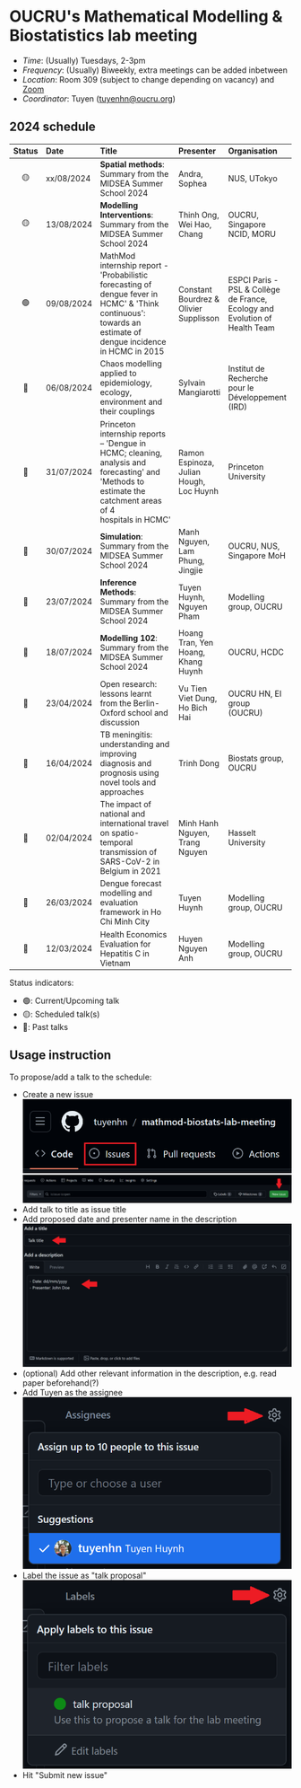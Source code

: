 # OUCRU's Mathematical Modelling & Biostatistics lab meeting

- _Time_: (Usually) Tuesdays, 2-3pm
- _Frequency_: (Usually) Biweekly, extra meetings can be added inbetween
- _Location_: Room 309 (subject to change depending on vacancy) and [Zoom](https://zoom.us/j/97208653692?pwd=UHR3bFhuejZrTERNS0FYUGZ0NkFCdz09)
- _Coordinator_: Tuyen (<tuyenhn@oucru.org>)

## 2024 schedule

| Status | Date       | Title                                                                                                                                                    | Presenter                              | Organisation                | Location |
| :----: | :--------- | :------------------------------------------------------------------------------------------------------------------------------------------------------- | :------------------------------------- | :-------------------------- | :------- |
|   🟡   | xx/08/2024 | **Spatial methods**: Summary from the MIDSEA Summer School 2024                                                                                          | Andra, Sophea                          | NUS, UTokyo                 | R30x     |
|   🟡   | 13/08/2024 | **Modelling Interventions**: Summary from the MIDSEA Summer School 2024                                                                                  | Thinh Ong, Wei Hao, Chang              | OUCRU, Singapore NCID, MORU | R309     |
|   🟢   | 09/08/2024 | MathMod internship report - 'Probabilistic forecasting of dengue fever in HCMC' & 'Think continuous': towards an estimate of dengue incidence in HCMC in 2015 | Constant Bourdrez & Olivier Supplisson | ESPCI Paris - PSL & Collège de France, Ecology and Evolution of Health Team | R309     |
|   🔴   | 06/08/2024 | Chaos modelling applied to epidemiology, ecology, environment and their couplings                                                                        | Sylvain Mangiarotti                    | Institut de Recherche pour le Développement (IRD)| R309     |
|   🔴   | 31/07/2024 | Princeton internship reports – 'Dengue in HCMC; cleaning, analysis and forecasting' and 'Methods to estimate the catchment areas of 4 hospitals in HCMC' | Ramon Espinoza, Julian Hough, Loc Huynh| Princeton University        | R309     |
|   🔴   | 30/07/2024 | **Simulation**: Summary from the MIDSEA Summer School 2024                                                                                               | Manh Nguyen, Lam Phung, Jingjie        | OUCRU, NUS, Singapore MoH   | R308     |
|   🔴   | 23/07/2024 | **Inference Methods**: Summary from the MIDSEA Summer School 2024                                                                                        | Tuyen Huynh, Nguyen Pham               | Modelling group, OUCRU      | R309     |
|   🔴   | 18/07/2024 | **Modelling 102**: Summary from the MIDSEA Summer School 2024                                                                                            | Hoang Tran, Yen Hoang, Khang Huynh     | OUCRU, HCDC                 | R309     |
|   🔴   | 23/04/2024 | Open research: lessons learnt from the Berlin-Oxford school and discussion                                                                               | Vu Tien Viet Dung, Ho Bich Hai         | OUCRU HN, EI group (OUCRU)  | R309     |
|   🔴   | 16/04/2024 | TB meningitis: understanding and improving diagnosis and prognosis using novel tools and approaches                                                      | Trinh Dong                             | Biostats group, OUCRU       | R309     |
|   🔴   | 02/04/2024 | The impact of national and international travel on spatio-temporal transmission of SARS-CoV-2 in Belgium in 2021                                         | Minh Hanh Nguyen, Trang Nguyen         | Hasselt University          | R309     |
|   🔴   | 26/03/2024 | Dengue forecast modelling and evaluation framework in Ho Chi Minh City                                                                                   | Tuyen Huynh                            | Modelling group, OUCRU      | R309     |
|   🔴   | 12/03/2024 | Health Economics Evaluation for Hepatitis C in Vietnam                                                                                                   | Huyen Nguyen Anh                       | Modelling group, OUCRU      | R309     |

Status indicators:

- 🟢: Current/Upcoming talk
- 🟡: Scheduled talk(s)
- 🔴: Past talks

## Usage instruction

To propose/add a talk to the schedule:

- Create a new issue
  ![issue-button](proposal_instructions/1.png)
  ![create-new-issue](proposal_instructions/2.png)
- Add talk to title as issue title
- Add proposed date and presenter name in the description
  ![add-info](proposal_instructions/3.png)
- (optional) Add other relevant information in the description, e.g. read paper beforehand(?)
- Add Tuyen as the assignee
  ![add-assignee](proposal_instructions/4.png)
- Label the issue as "talk proposal"
  ![add-label](proposal_instructions/5.png)
- Hit "Submit new issue"
